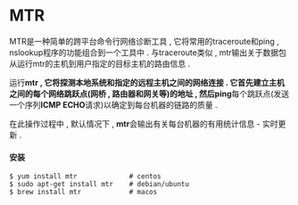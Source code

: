 # MTR

MTR是一种简单的跨平台命令行网络诊断工具 , 它将常用的traceroute和ping , nslookup程序的功能组合到一个工具中 . 与traceroute类似 , mtr输出关于数据包从运行mtr的主机到用户指定的目标主机的路由信息​​ . 

运行**mtr , **它将探测本地系统和指定的远程主机之间的网络连接 . 它首先建立主机之间的每个网络跳跃点\(网桥 , 路由器和网关等\)的地址 , 然后**ping**每个跳跃点\(发送一个序列**ICMP ECHO**请求\)以确定到每台机器的链路的质量 . 

在此操作过程中 , 默认情况下 , **mtr**会输出有关每台机器的有用统计信息 - 实时更新 . 

#### 安装

```
$ yum install mtr             # centos
$ sudo apt-get install mtr    # debian/ubuntu
$ brew install mtr            # macos
```



